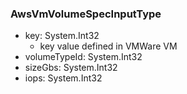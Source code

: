 ### AwsVmVolumeSpecInputType
- key: System.Int32
  - key value defined in VMWare VM
- volumeTypeId: System.Int32
- sizeGbs: System.Int32
- iops: System.Int32
